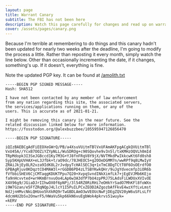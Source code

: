 ```yaml
---
layout: page
title: Warrant Canary
subtitle: The FBI has not been here
description: Watch this page carefully for changes and read up on warrant canaries. I may not be able to state anything clearly.
cover: /assets/pages/canary.png
---
```

Because I'm terrible at remembering to do things and this canary hadn't been updated for nearly two weeks after the deadline, I'm going to modify the process a little. Rather than reposting it every month, simply watch the line below. Other than occasionally incrementing the date, if it changes, something's up. If it doesn't, everything is fine.

Note the updated PGP key. It can be found at [/amolith.txt](/amolith.txt)

```plain
-----BEGIN PGP SIGNED MESSAGE-----
Hash: SHA512

I have not been contacted by any member of law enforcement
from any nation regarding this site, the associated servers,
the services/applications running on them, or any of the
users. This is accurate as of 2021-01-21.

I might be removing this canary in the near future. See the
related discussion linked below for more information.
https://fosstodon.org/@alexbuzzbee/105595947126856470

-----BEGIN PGP SIGNATURE-----

iQIzBAEBCgAdFiEEOXeGWrQ/PB/a4XsuVUitmTBlVxUFAmAKFpgACgkQVUitmTBl
VxU45A//YcxB7OOZiYZYpNLL/WuSDROg+c90SQovhe9v3n5l/txKMHzOQVLh0mId
TRpMdopk3I3SeJGBccd1Ky7M3G+YJ8fnFRqV8Y9jX/NVTMkdPwIkkcwKt6Fd0sh8
Syp5KHpUVHAX+eL3Jfbk+t/aO9dc/78JHEOC5+g2OOeDGMM7n/wwRPf9q8LMwIyV
ZRAiJkjEy8LR2vza9IdK8L2rJvdpyTcHAlSEC3q+1xTmC8DgTCtT0F6OsOErdfO0
GPBAgRjuv0KDqztCO4MAW3l+rGGDB6PD4zLTSBYKwkQHr/9uJgYdvecmfp3iOR6b
fVfbbiSHEV6CjCMTaqgKDUKTPpu7Q20+XvpqSvndINkXimfLk7+jEgEVJMb6KEjo
fa9nHcvvted+wrHKmBrnvuOo4LAp6w3A3dfP7bU4zpPRJ75LAdsFiLWDUxXVIvdE
X4X96g9/JGiaDJrIIhwOX0f6pNPj/3l54RZ0RiRHi7eOHkYrSadO7MhKFl8foWXn
i9W7Gzan/e5FfZRqNQpJ4LlcY1I5PuILPCxZEOD2AZgozbAfFkvE4wzXftLvLmst
NdJjnHMvcNkLQHUoo5hXkRQ9rTwGBDLAmO3wVEOUcNwFjDEgZQV20yW6uSFLsLfY
4dcmHU2bSv2OnwrF5/HWaVu5kp66kN6vuEgbWok4pkrvs51wuyk=
=kERV
-----END PGP SIGNATURE-----
```
